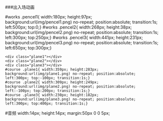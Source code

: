 ###出入场动画
	<div class="pencel1"></div>
    <div class="pencel2"></div>
    <div class="pencel3"></div>
	#works .pencel1{ width:180px; height:97px; background:url(img/pencel1.png) no-repeat; position:absolute; transition:1s; left:500px; top:0;}
	#works .pencel2{ width:268px; height:38px; background:url(img/pencel2.png) no-repeat; position:absolute; transition:1s; left:300px; top:250px;}
	#works .pencel3{ width:441px; height:231px; background:url(img/pencel3.png) no-repeat; position:absolute; transition:1s; left:650px; top:300px;}
	
	
	
    
    
    <div class="plane1"></div>
    <div class="plane2"></div>
    <div class="plane3"></div>
	#course .plane1{ width:359px; height:283px; background:url(img/plane1.png) no-repeat; position:absolute; left:300px; top:-100px; transition:1s;}
	#course .plane2{ width:309px; height:249px; background:url(img/plane2.png) no-repeat; position:absolute; left:-100px; top:200px; transition:1s;}
	#course .plane3{ width:230px; height:182px; background:url(img/plane3.png) no-repeat; position:absolute; left:300px; top:400px; transition:1s;}

#音频
	width:14px; height:14px; margin:50px 0 0 5px;
